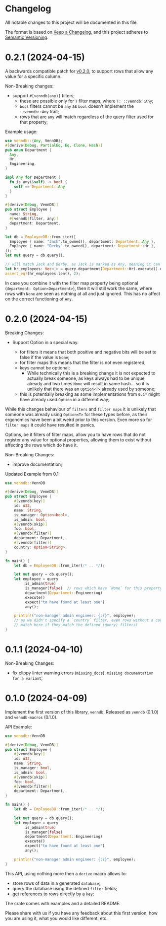 # Changelog

All notable changes to this project will be documented in this file.

The format is based on [Keep a Changelog](https://keepachangelog.com/en/1.0.0/),
and this project adheres to [Semantic Versioning](https://semver.org/spec/v2.0.0.html).

# 0.2.1 (2024-04-15)

A backwards compatible patch for [v0.2.0](#020-2024-04-15),
to support rows that allow any value for a specific column.

Non-Breaking changes:

* support `#[venndb(any)]` filters;
  * these are possible only for `T` filter maps, where `T: ::venndb::Any`;
  * `bool` filters cannot be `any` as `bool` doesn't implement the `::venndb::Any` trait;
  * rows that are `any` will match regardless of the query filter used for that property;

Example usage:

```rust
use venndb::{Any, VennDB};
#[derive(Debug, PartialEq, Eq, Clone, Hash)]
pub enum Department {
  Any,
  Hr,
  Engineering,
}

impl Any for Department {
  fn is_any(&self) -> bool {
    self == Department::Any
  }
}

#[derive(Debug, VennDB)]
pub struct Employee {
  name: String,
  #[venndb(filter, any)]
  department: Department,
}

let db = EmployeeDB::from_iter([
  Employee { name: "Jack".to_owned(), department: Department::Any },
  Employee { name: "Derby".to_owned(), department: Department::Hr },
]);
let mut query = db.query();

// will match Jack and Derby, as Jack is marked as Any, meaning it can work for w/e value
let hr_employees: Vec<_> = query.department(Department::Hr).execute().unwrap().iter().collect();
assert_eq!(hr_employees.len(), 2);
```

In case you combine it with the filter map property being optional (`department: Option<Department>`),
then it will still work the same, where rows with `None` are seen as nothing at all and just ignored.
This has no affect on the correct functioning of `Any`.

# 0.2.0 (2024-04-15)

Breaking Changes:

* Support Option<T> in a special way:
  * for filters it means that both positive and negative bits will be set to false if the value is `None`;
  * for filter maps this means that the filter is not even registered;
  * keys cannot be optional;
    * While technically this is a breaking change it is not expected to actually break someone,
      as keys always had to be unique already and two times `None` will result in same hash... so it is unlikely
      that there was an `Option<T>` already used by someone;
  * this is potentially breaking as some implementations from `0.1*` might have already used `Option` in a different way;

While this changes behaviour of `filters` and `filter maps` it is unlikely that someone was already using
`Option<T>` for these types before, as their ergonomics have been a bit weird prior to this version.
Even more so for `filter maps` it could have resulted in panics.

Options, be it filters of filter maps, allow you to have rows that do not register any value for optional
properties, allowing them to exist without affecting the rows which do have it.

Non-Breaking Changes:

* improve documentation;

Updated Example from 0.1:

```rust
use venndb::VennDB

#[derive(Debug, VennDB)]
pub struct Employee {
    #[venndb(key)]
    id: u32,
    name: String,
    is_manager: Option<bool>,
    is_admin: bool,
    #[venndb(skip)]
    foo: bool,
    #[venndb(filter)]
    department: Department,
    #[venndb(filter)]
    country: Option<String>,
}

fn main() {
    let db = EmployeeDB::from_iter(/* .. */);

    let mut query = db.query();
    let employee = query
        .is_admin(true)
        .is_manager(false)  // rows which have `None` for this property will NOT match this filter
        .department(Department::Engineering)
        .execute()
        .expect("to have found at least one")
        .any();

    println!("non-manager admin engineer: {:?}", employee);
    // as we didn't specify a `country` filter, even rows without a country specified will
    // match here if they match the defined (query) filters)
}
```

# 0.1.1 (2024-04-10)

Non-Breaking Changes:

* fix clippy linter warning errors (`missing_docs`): `missing documentation for a variant`;

# 0.1.0 (2024-04-09)

Implement the first version of this library, `venndb`.
Released as `venndb` (0.1.0) and `venndb-macros` (0.1.0).

API Example:

```rust
use venndb::VennDB

#[derive(Debug, VennDB)]
pub struct Employee {
    #[venndb(key)]
    id: u32,
    name: String,
    is_manager: bool,
    is_admin: bool,
    #[venndb(skip)]
    foo: bool,
    #[venndb(filter)]
    department: Department,
}

fn main() {
    let db = EmployeeDB::from_iter(/* .. */);

    let mut query = db.query();
    let employee = query
        .is_admin(true)
        .is_manager(false)
        .department(Department::Engineering)
        .execute()
        .expect("to have found at least one")
        .any();

    println!("non-manager admin engineer: {:?}", employee);
}
```

This API, using nothing more then a `derive` macro allows to:

- store rows of data in a generated `database`;
- query the database using the defined `filter` fields;
- get references to rows directly by a `key`;

The crate comes with examples and a detailed README.

Please share with us if you have any feedback about this first version,
how you are using it, what you would like different, etc.
